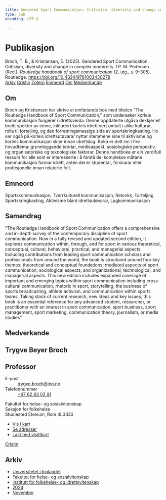 ```yaml
---
title: Gendered Sport Communication. Critisism, diversity and change in complex modernity
type: pub
encoding: UTF-8

---
```

<h1>Publikasjon</h1>
<article id="csl-bib-container-VLCSNJGD" class="csl-bib-container">
  <div class="csl-bib-body"> <div class="csl-entry">Broch, T. B., &#38; Kristiansen, E. (2025). Gendered Sport Communication. Critisism, diversity and change in complex modernity. I P. M. Pedersen (Red.), <i>Routledge handbook of sport communication</i> (2. utg., s. 9–305). Routledge. <a href="https://doi.org/10.4324/9781003430278">https://doi.org/10.4324/9781003430278</a></div> </div>
  <div class="csl-bib-buttons">
    <a href="#taxonomy-article-VLCSNJGD" alt="archive" class="csl-bib-button">Arkiv</a>
    <a href="https://app.cristin.no/results/show.jsf?id=2320576" alt="Cristin" class="csl-bib-button">Cristin</a>
    <a href="http://zotero.org/groups/5881554/items/VLCSNJGD" alt="Zotero" class="csl-bib-button">Zotero</a>
    <a href="#keywords-article-VLCSNJGD" alt="keywords" class="csl-bib-button">Emneord</a>
    <a href="#about-article-VLCSNJGD" alt="about_pub" class="csl-bib-button">Om</a>
    <a href="#contributors-article-VLCSNJGD" alt="contributors" class="csl-bib-button">Medverkande</a>
  </div>
  <div id="csl-bib-meta-container-VLCSNJGD"></div>
</article>
<div id="csl-bib-meta-VLCSNJGD" class="csl-bib-meta">
  <article id="about-article-VLCSNJGD" class="about_pub-article">
    <h1>Om</h1>
    Broch og Kristiansen har skrive ei omfattande bok med tittelen "The Routledge Handbook of Sport Communication," som undersøker korleis kommunikasjon fungerer i idrettsverda. Denne oppdaterte utgåva dekkjer eit breitt spekter av emne, inkludert korleis idrett vert omtalt i ulike kulturar, rolla til forteljing, og den forretningsmessige sida av sportskringkasting. Ho ser også på korleis idrettsutøvarar nyttar stemmene sine til aktivisme og korleis kommunikasjon skjer innan idrettslag. Boka er delt inn i fire hovudtema: grunnleggande teoriar, medieaspekt, sosiologiske perspektiv, og organisatoriske og teknologiske faktorar. Denne handboka er ein verdifull ressurs for alle som er interesserte i å forstå dei komplekse måtane kommunikasjon formar idrett, anten dei er studentar, forskarar eller profesjonelle innan relaterte felt.
  </article>
  <article id="keywords-article-VLCSNJGD" class="keywords-article">
    <h1>Emneord</h1>
    Sportskommunikasjon, Tverrkulturell kommunikasjon, Retorikk, Forteljing, Sportskringkasting, Aktivisme blant idrettsutøvarar, Lagkommunikasjon
  </article>
  <article id="abstract-article-VLCSNJGD" class="abstract-article">
    <h1>Samandrag</h1>
    "The Routledge Handbook of Sport Communication offers a comprehensive and in-depth survey of the contemporary discipline of sport communication. Now in a fully revised and updated second edition, it explores communication within, through, and for sport in various theoretical, conceptual, cultural, behavioral, practical, and managerial aspects. Including contributions from leading sport communication scholars and professionals from around the world, the book is structured around four key themes: theoretical and conceptual foundations; mediated aspects of sport communication; sociological aspects; and organizational, technological, and managerial aspects. This new edition includes expanded coverage of important and emerging topics within sport communication including cross-cultural communication, rhetoric in sport, storytelling, the business of sports broadcasting, athlete activism, and communication within sports teams. Taking stock of current research, new ideas and key issues, this book is an essential reference for any advanced student, researcher, or practitioner with an interest in sport communication, sport business, sport management, sport marketing, communication theory, journalism, or media studies"
  </article>
  <article id="contributors-article-VLCSNJGD" class="contributors-article">
    <h1>Medverkande</h1>
    <div class="personas"> <div class="vrtx-hinn-person-card"> <div class="photo"> <i class="lar la-user-circle missing-person"></i> </div> <div class="info"> <hgroup><h1>Trygve Beyer Broch</h1> <h2>Professor</h2> </hgroup><dl> <dt>E-post</dt> <dd> <a href="mailto:trygve.broch@inn.no">trygve.broch@inn.no</a> </dd> <dt>Telefonnummer</dt> <dd><a href="tel:+4762430261"> +47 62 43 02 61 </a></dd> </dl> <p> Fakultet for helse- og sosialvitenskap<br> Seksjon for folkehelse<br> Studiested Elverum, Rom 4L3333 </p> <ul class="vrtx-hinn-links"> <li><a href="https://www.google.com/maps?q=60.88177,11.53669">Vis i kart</a></li> <li><a href="https://www.inn.no/finn-en-ansatt/trygve-broch.html#vrtx-hinn-addresses">Se adresser</a></li> <li><a href="https://www.inn.no/finn-en-ansatt/trygve-broch.html?vrtx=vcf">Last ned visittkort</a></li> </ul> </div> </div> <a href="https://app.cristin.no/persons/show.jsf?id=328623" alt="Cristin URL" class="personas-cristin">Cristin</a> </div>
  </article>
  <article id="taxonomy-article-VLCSNJGD" class="taxonomy-article">
    <h1>Arkiv</h1>
    <ul>
      <li>
        <a href="/nn/archive/?key=3DCRN523">Universitetet i Innlandet</a>
      </li>
      <li>
        <a href="/nn/archive/?key=IDKFS3MX">Fakultet for helse- og sosialvitenskap</a>
      </li>
      <li>
        <a href="/nn/archive/?key=FJXE3Z8X">Institutt for folkehelse- og idrettsvitenskap</a>
      </li>
      <li>
        <a href="/nn/archive/?key=DLUBDP8T">2024</a>
      </li>
      <li>
        <a href="/nn/archive/?key=ANWITLIG">November</a>
      </li>
    </ul>
  </article>
</div>
